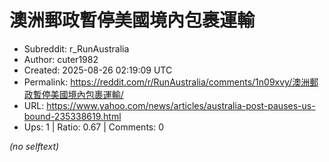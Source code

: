 # 澳洲郵政暫停美國境內包裹運輸

- Subreddit: r_RunAustralia
- Author: cuter1982
- Created: 2025-08-26 02:19:09 UTC
- Permalink: https://reddit.com/r/RunAustralia/comments/1n09xvy/澳洲郵政暫停美國境內包裹運輸/
- URL: https://www.yahoo.com/news/articles/australia-post-pauses-us-bound-235338619.html
- Ups: 1 | Ratio: 0.67 | Comments: 0

_(no selftext)_
